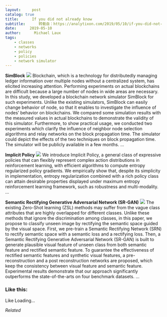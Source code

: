 ```yaml
---
layout:     post
catalog: true
title:      If you did not already know
subtitle:      转载自：https://analytixon.com/2019/05/10/if-you-did-not-already-know-726/
date:      2019-05-10
author:      Michael Laux
tags:
    - classes
    - networks
    - policy
    - policies
    - network simulator
---
```


**SimBlock** ![](https://analytixon.files.wordpress.com/2015/01/google.png?w=529)
Blockchain, which is a technology for distributedly managing ledger information over multiple nodes without a centralized system, has elicited increasing attention. Performing experiments on actual blockchains are difficult because a large number of nodes in wide areas are necessary. In this study, we developed a blockchain network simulator SimBlock for such experiments. Unlike the existing simulators, SimBlock can easily change behavior of node, so that it enables to investigate the influence of nodes’ behavior on blockchains. We compared some simulation results with the measured values in actual blockchains to demonstrate the validity of this simulator. Furthermore, to show practical usage, we conducted two experiments which clarify the influence of neighbor node selection algorithms and relay networks on the block propagation time. The simulator could depict the effects of the two techniques on block propagation time. The simulator will be publicly available in a few months. … 

**Implicit Policy** ![](https://analytixon.files.wordpress.com/2015/01/google.png?w=529)
We introduce Implicit Policy, a general class of expressive policies that can flexibly represent complex action distributions in reinforcement learning, with efficient algorithms to compute entropy regularized policy gradients. We empirically show that, despite its simplicity in implementation, entropy regularization combined with a rich policy class can attain desirable properties displayed under maximum entropy reinforcement learning framework, such as robustness and multi-modality. … 

**Semantic Rectifying Generative Adversarial Network (SR-GAN)** ![](https://analytixon.files.wordpress.com/2015/01/google.png?w=529)
The existing Zero-Shot learning (ZSL) methods may suffer from the vague class attributes that are highly overlapped for different classes. Unlike these methods that ignore the discrimination among classes, in this paper, we propose to classify unseen image by rectifying the semantic space guided by the visual space. First, we pre-train a Semantic Rectifying Network (SRN) to rectify semantic space with a semantic loss and a rectifying loss. Then, a Semantic Rectifying Generative Adversarial Network (SR-GAN) is built to generate plausible visual feature of unseen class from both semantic feature and rectified semantic feature. To guarantee the effectiveness of rectified semantic features and synthetic visual features, a pre-reconstruction and a post reconstruction networks are proposed, which keep the consistency between visual feature and semantic feature. Experimental results demonstrate that our approach significantly outperforms the state-of-the-arts on four benchmark datasets. … 





### Like this:

Like Loading...


*Related*

